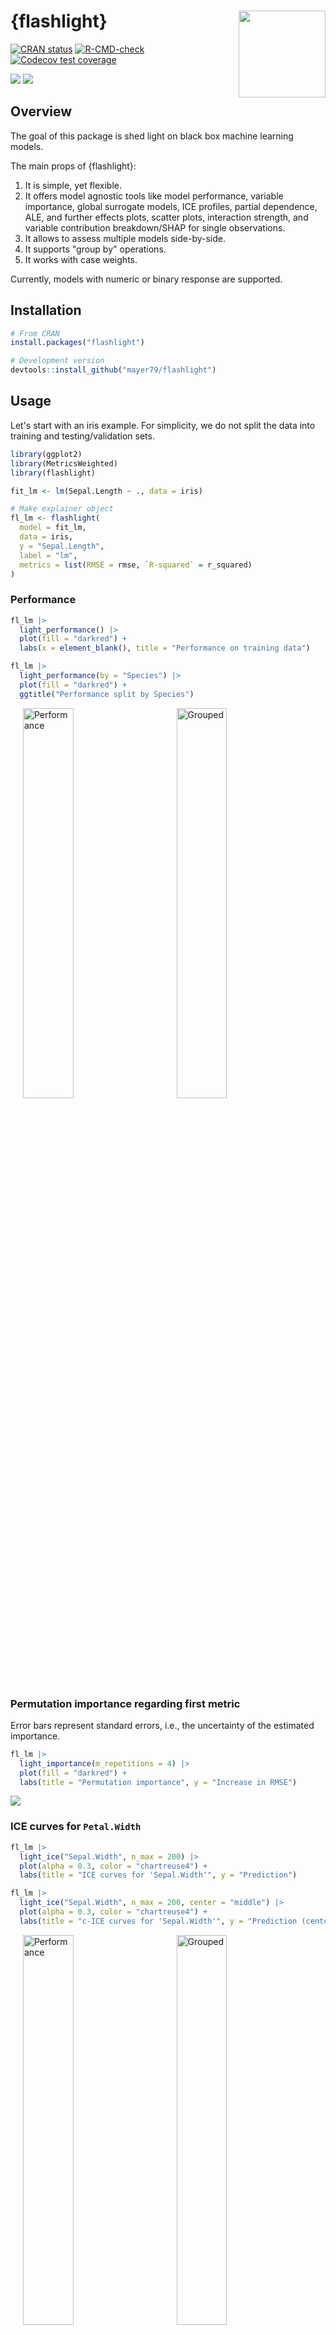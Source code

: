 # {flashlight} <a href='https://github.com/mayer79/flashlight'><img src='man/figures/logo.png' align="right" height="139" /></a>

<!-- badges: start -->

[![CRAN status](http://www.r-pkg.org/badges/version/flashlight)](https://cran.r-project.org/package=flashlight)
[![R-CMD-check](https://github.com/mayer79/flashlight/actions/workflows/R-CMD-check.yaml/badge.svg)](https://github.com/mayer79/flashlight/actions)
[![Codecov test coverage](https://codecov.io/gh/mayer79/flashlight/branch/main/graph/badge.svg)](https://app.codecov.io/gh/mayer79/flashlight?branch=main)

[![](https://cranlogs.r-pkg.org/badges/flashlight)](https://cran.r-project.org/package=flashlight) 
[![](https://cranlogs.r-pkg.org/badges/grand-total/flashlight?color=orange)](https://cran.r-project.org/package=flashlight)

<!-- badges: end -->

## Overview

The goal of this package is shed light on black box machine learning models.

The main props of {flashlight}:

1. It is simple, yet flexible.
2. It offers model agnostic tools like model performance, variable importance, global surrogate models, ICE profiles, partial dependence, ALE, and further effects plots, scatter plots, interaction strength, and variable contribution breakdown/SHAP for single observations.
3. It allows to assess multiple models side-by-side.
4. It supports "group by" operations.
5. It works with case weights.

Currently, models with numeric or binary response are supported.

## Installation

```r
# From CRAN
install.packages("flashlight")

# Development version
devtools::install_github("mayer79/flashlight")
```

## Usage

Let's start with an iris example. For simplicity, we do not split the data into training and testing/validation sets.

```r
library(ggplot2)
library(MetricsWeighted)
library(flashlight)

fit_lm <- lm(Sepal.Length ~ ., data = iris)

# Make explainer object
fl_lm <- flashlight(
  model = fit_lm, 
  data = iris, 
  y = "Sepal.Length", 
  label = "lm",               
  metrics = list(RMSE = rmse, `R-squared` = r_squared)
)
```

### Performance

```r
fl_lm |> 
  light_performance() |> 
  plot(fill = "darkred") +
  labs(x = element_blank(), title = "Performance on training data")

fl_lm |> 
  light_performance(by = "Species") |> 
  plot(fill = "darkred") +
  ggtitle("Performance split by Species")
```

<p>
  <img src="man/figures/perf.svg" alt="Performance" width="40%" hspace="20"/>
  <img src="man/figures/perf_grouped.svg" alt="Grouped" width="40%" hspace="20"/>
</p>


### Permutation importance regarding first metric

Error bars represent standard errors, i.e., the uncertainty of the estimated importance.

```r
fl_lm |>
  light_importance(m_repetitions = 4) |> 
  plot(fill = "darkred") +
  labs(title = "Permutation importance", y = "Increase in RMSE")
```

![](man/figures/imp.svg)

### ICE curves for `Petal.Width`

```r
fl_lm |> 
  light_ice("Sepal.Width", n_max = 200) |> 
  plot(alpha = 0.3, color = "chartreuse4") +
  labs(title = "ICE curves for 'Sepal.Width'", y = "Prediction")

fl_lm |> 
  light_ice("Sepal.Width", n_max = 200, center = "middle") |> 
  plot(alpha = 0.3, color = "chartreuse4") +
  labs(title = "c-ICE curves for 'Sepal.Width'", y = "Prediction (centered)")
```

<p>
  <img src="man/figures/ice.svg" alt="Performance" width="40%" hspace="20"/>
  <img src="man/figures/cice.svg" alt="Grouped" width="40%" hspace="20"/>
</p>

### PDPs

```r
fl_lm |> 
  light_profile("Sepal.Width", n_bins = 40) |> 
  plot() +
  ggtitle("PDP for 'Sepal.Width'")

fl_lm |> 
  light_profile("Sepal.Width", n_bins = 40, by = "Species") |> 
  plot() +
  ggtitle("Same grouped by 'Species'")
```

<p>
  <img src="man/figures/pdp.svg" alt="Performance" width="40%" hspace="20"/>
  <img src="man/figures/pdp_grouped.svg" alt="Grouped" width="40%" hspace="20"/>
</p>

### 2D PDP

```r
fl_lm |> 
  light_profile2d(c("Petal.Width", "Petal.Length")) |> 
  plot()
```

![](man/figures/pdp2d.svg)

### ALE

```r
fl_lm |> 
  light_profile("Sepal.Width", type = "ale") |> 
  plot() +
  ggtitle("ALE plot for 'Sepal.Width'")
```

![](man/figures/ale.svg)

### Different profile plots in one

```r
fl_lm |> 
  light_effects("Sepal.Width") |> 
  plot(use = "all") +
  ggtitle("Different types of profiles for 'Sepal.Width'")
```

![](man/figures/effects.svg)

### Variable contribution breakdown for single observation

```r
fl_lm |> 
  light_breakdown(new_obs = iris[1, ]) |> 
  plot()
```

![](man/figures/breakdown.svg)

### Global surrogate tree

```r
fl_lm |> 
  light_global_surrogate() |> 
  plot()
```

![](man/figures/surrogate.svg)

### Multiple models

Multiple flashlights can be combined to a multiflashlight.

```r
library(rpart)

fit_tree <- rpart(
  Sepal.Length ~ ., 
  data = iris, 
  control = list(cp = 0, xval = 0, maxdepth = 5)
)

# Make explainer object
fl_tree <- flashlight(
  model = fit_tree, 
  data = iris, 
  y = "Sepal.Length", 
  label = "tree",               
  metrics = list(RMSE = rmse, `R-squared` = r_squared)
)

# Combine with other explainer
fls <- multiflashlight(list(fl_tree, fl_lm))

fls |> 
  light_performance() |> 
  plot(fill = "chartreuse4") +
  labs(x = "Model", title = "Performance")

fls |> 
  light_profile("Petal.Length", n_bins = 40, by = "Species") |> 
  plot() +
  ggtitle("PDP by Species")
```

<p>
  <img src="man/figures/perf_grouped_multi.svg" alt="Performance" width="40%" hspace="20"/>
  <img src="man/figures/pdp_grouped_multi.svg" alt="Grouped" width="40%" hspace="20"/>
</p>

## More

Check out the vignette for more information and important references.
